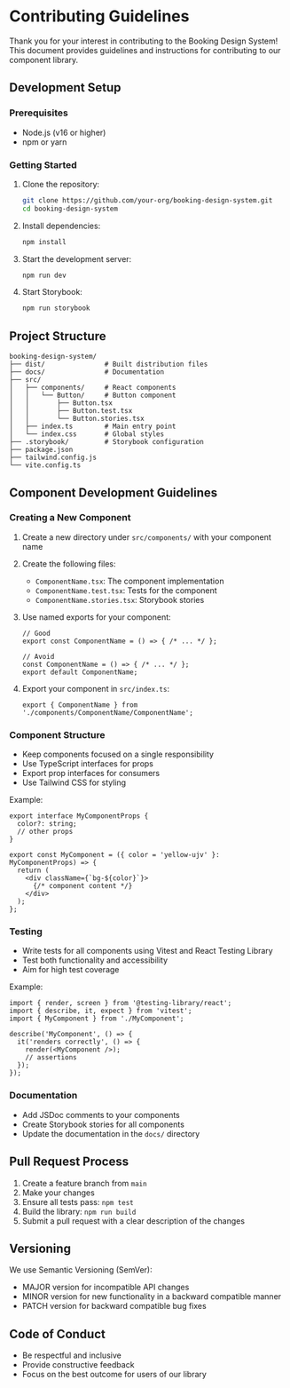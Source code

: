 # Contributing Guidelines

Thank you for your interest in contributing to the Booking Design System! This document provides guidelines and instructions for contributing to our component library.

## Development Setup

### Prerequisites

- Node.js (v16 or higher)
- npm or yarn

### Getting Started

1. Clone the repository:
   ```bash
   git clone https://github.com/your-org/booking-design-system.git
   cd booking-design-system
   ```

2. Install dependencies:
   ```bash
   npm install
   ```

3. Start the development server:
   ```bash
   npm run dev
   ```

4. Start Storybook:
   ```bash
   npm run storybook
   ```

## Project Structure

```
booking-design-system/
├── dist/               # Built distribution files
├── docs/               # Documentation
├── src/
│   ├── components/     # React components
│   │   └── Button/     # Button component
│   │       ├── Button.tsx
│   │       ├── Button.test.tsx
│   │       └── Button.stories.tsx
│   ├── index.ts        # Main entry point
│   └── index.css       # Global styles
├── .storybook/         # Storybook configuration
├── package.json
├── tailwind.config.js
└── vite.config.ts
```

## Component Development Guidelines

### Creating a New Component

1. Create a new directory under `src/components/` with your component name
2. Create the following files:
   - `ComponentName.tsx`: The component implementation
   - `ComponentName.test.tsx`: Tests for the component
   - `ComponentName.stories.tsx`: Storybook stories

3. Use named exports for your component:
   ```tsx
   // Good
   export const ComponentName = () => { /* ... */ };

   // Avoid
   const ComponentName = () => { /* ... */ };
   export default ComponentName;
   ```

4. Export your component in `src/index.ts`:
   ```tsx
   export { ComponentName } from './components/ComponentName/ComponentName';
   ```

### Component Structure

- Keep components focused on a single responsibility
- Use TypeScript interfaces for props
- Export prop interfaces for consumers
- Use Tailwind CSS for styling

Example:

```tsx
export interface MyComponentProps {
  color?: string;
  // other props
}

export const MyComponent = ({ color = 'yellow-ujv' }: MyComponentProps) => {
  return (
    <div className={`bg-${color}`}>
      {/* component content */}
    </div>
  );
};
```

### Testing

- Write tests for all components using Vitest and React Testing Library
- Test both functionality and accessibility
- Aim for high test coverage

Example:

```tsx
import { render, screen } from '@testing-library/react';
import { describe, it, expect } from 'vitest';
import { MyComponent } from './MyComponent';

describe('MyComponent', () => {
  it('renders correctly', () => {
    render(<MyComponent />);
    // assertions
  });
});
```

### Documentation

- Add JSDoc comments to your components
- Create Storybook stories for all components
- Update the documentation in the `docs/` directory

## Pull Request Process

1. Create a feature branch from `main`
2. Make your changes
3. Ensure all tests pass: `npm test`
4. Build the library: `npm run build`
5. Submit a pull request with a clear description of the changes

## Versioning

We use Semantic Versioning (SemVer):

- MAJOR version for incompatible API changes
- MINOR version for new functionality in a backward compatible manner
- PATCH version for backward compatible bug fixes

## Code of Conduct

- Be respectful and inclusive
- Provide constructive feedback
- Focus on the best outcome for users of our library
